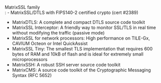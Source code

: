 MatrixSSL family  
: - MatrixSSL/DTLS with FIPS140-2 certified crypto (cert #2389)
 - MatrixDTLS: A complete and compact DTLS source code toolkit
 - MatrixSSL Interceptor: A friendly way to monitor SSL/TLS in real time without modifying the traffic (passive mode)
 - MatrixSSL for network processors: High performance on TILE-Gx, CAVIUM Octeon or Intel QuickAssist
 - MatrixSSL Tiny: The smallest TLS implementation that requires 600 bytes of RAM and 10kB of flash and is ideal for extremely small microprocessors
 - MatrixSSH: A robust SSH server source code toolkit
 - MatrixCMS: A source code toolkit of the Cryptographic Messaging Syntax (RFC 5652)


